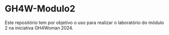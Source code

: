 # GH4W-Modulo2
Este repositório tem por objetivo o uso para realizar o laboratório do módulo 2 na iniciativa GH4Woman 2024.
